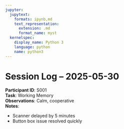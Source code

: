 ```yaml
---
jupyter:
  jupytext:
    formats: ipynb,md
    text_representation:
      extension: .md
      format_name: myst
  kernelspec:
    display_name: Python 3
    language: python
    name: python3
---
```


# Session Log – 2025-05-30

**Participant ID**: S001  
**Task**: Working Memory  
**Observations**: Calm, cooperative  
**Notes**:
- Scanner delayed by 5 minutes
- Button box issue resolved quickly
